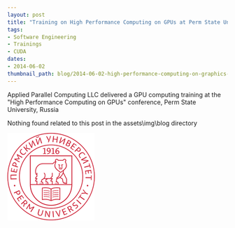 ```yaml
---
layout: post
title: "Training on High Performance Computing on GPUs at Perm State University"
tags:
- Software Engineering
- Trainings
- CUDA
dates:
- 2014-06-02
thumbnail_path: blog/2014-06-02-high-performance-computing-on-graphics-processing-units-perm-state-university-russia/psu_logo.png
---
```


Applied Parallel Computing LLC delivered a GPU computing training at the "High Performance Computing on GPUs" conference, Perm State University, Russia

Nothing found related to this post in the assets\img\blog directory

![alt text](\assets\img\blog\2014-06-02-high-performance-computing-on-graphics-processing-units-perm-state-university-russia\psu_logo.png "Logo Title Text 1")
